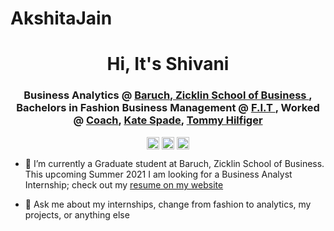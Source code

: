 # AkshitaJain
<h1 align="center">Hi, It's Shivani </h1>

<h3 align="center"> Business Analytics @ 
	<a href=https://zicklin.baruch.cuny.edu/ target="blank"> Baruch, Zicklin School of Business 
	</a>, Bachelors in Fashion Business Management @ <a href=https://www.fitnyc.edu/ target="blank"> F.I.T </a>, Worked @ 
	<a href=https://www.coach.com/ target="blank">Coach</a>, 
	<a href=https://www.katespade.com/ target="blank">Kate Spade</a>, 
	<a href=https://usa.tommy.com/en/ target="blank">Tommy Hilfiger</a>
</h3>

<p align="center">
<a href=mailto:shivanicdedhia@gmail.com target="blank"><img align="center" src=https://cdn.jsdelivr.net/npm/simple-icons@3.0.1/icons/gmail.svg alt="mailshivani" height="20" width="20" /></a>
<a href=https://www.linkedin.com/in/shivanidedhia/ target="blank"><img align="center" src=https://cdn.jsdelivr.net/npm/simple-icons@3.0.1/icons/linkedin.svg alt="shivanilinkedin" height="20" width="20" /></a>
<a href=https://shivanidedhia.github.io/shivanidedhia.github.io./ target="blank"><img align="center" src=https://cdn.jsdelivr.net/npm/simple-icons@3.0.1/icons/googlechrome.svg alt="shivaniswebpage" height="20" width="20" /></a>
</p>
<p>

- 👷‍ I’m currently a Graduate student at Baruch, Zicklin School of Business. This upcoming Summer 2021 I am looking for a Business Analyst Internship; check out my <a href=https://shivanidedhia.github.io/shivanidedhia.github.io./> resume on my website </a>

- 💬 Ask me about my internships, change from fashion to analytics, my projects, or anything else

</p>
